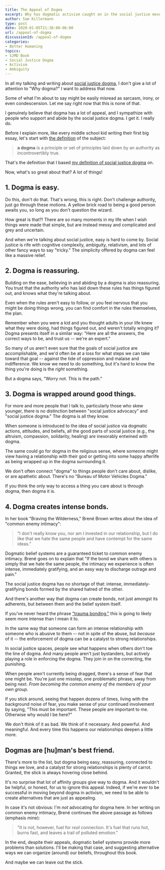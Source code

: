 ```yaml
---
title: The Appeal of Dogma
excerpt: Why has dogmatic activism caught on in the social justice movement? Why does any dogma?
author: Sam Killermann
type: post
date: 2020-01-05T21:38:00-06:00
url: /appeal-of-dogma
discussionId: /appeal-of-dogma
categories:
- Better Humaning
topics: 
- SJMD Book
- Social Justice Dogma
- Activism
- Ambiguity
---
```


In all my talking and writing about [social justice dogma](https://www.itspronouncedmetrosexual.com/tags/social-justice-dogma/), I don't give a lot of attention to "Why dogma?" I want to address that now.

Some of what I'm about to say might be easily misread as sarcasm, irony, or even condescension. Let me say right now that this is none of that.

I genuinely believe that dogma has a lot of appeal, and I sympathize with people who support and abide by the social justice dogma. I get it. I really do.

Before I explain more, like every middle school kid writing their first big essay, let's start with [the definition](https://www.lexico.com/en/definition/dogma) of the subject:

> **a dogma** is a principle or set of principles laid down by an authority as incontrovertibly true.

That's the definition that I based [my definition of social justice dogma](https://www.itspronouncedmetrosexual.com/2017/12/introduction-social-justice-dogma/) on.

Now, what's so great about that? A lot of things!

## 1. Dogma is easy.

Do this, don't do that. That's wrong, this is right. Don't challenge authority, just go through these motions. A yellow brick road to being a good person awaits you, so long as you don't question the wizard.

How great is that?! There are so many moments in my life when I wish things were made that simple, but are instead messy and complicated and grey and uncertain.

And when we're talking about social justice, easy is hard to come by. Social justice is rife with cognitive complexity, ambiguity, relativism, and lots of other fancy ways to say "tricky." The simplicity offered by dogma can feel like a massive relief.

## 2. Dogma is reassuring.

Building on the ease, believing in and abiding by a dogma is also reassuring. You trust that the authority who has laid down these rules has things figured out, and knows what they're talking about.

Even when the rules aren't easy to follow, or you feel nervous that you might be doing things wrong, you can find comfort in the rules themselves, the plan.

Remember when you were a kid and you thought adults in your life knew what they were doing, had things figured out, and weren't totally winging it? Dogma presents itself in a similar way: "Here are all the answers, the correct ways to be, and trust us -- we're an expert."

So many of us aren't even sure that the goals of social justice are accomplishable, and we'd often be at a loss for what steps we can take toward that goal -- against the tide of oppression and malaise and indifference. We know we need to do something, but it's hard to know the thing you're doing is the _right_ something. 

But a dogma says, "Worry not. This is the path."

## 3. Dogma is wrapped around good things.

For more and more people that I talk to, particularly those who skew younger, there is no distinction between "social justice advocacy" and "social justice dogma." The dogma is all they know. 

When someone is introduced to the idea of social justice via dogmatic actions, attitudes, and beliefs, all the good parts of social justice (e.g., the altruism, compassion, solidarity, healing) are inexorably entwined with dogma. 

The same could go for dogma in the religious sense, where someone might view having a relationship with their god or getting into some happy afterlife as being wrapped up in the dogma surrounding it.

We don't often connect "dogma" to things people don't care about, dislike, or are apathetic about. There's no "Bureau of Motor Vehicles Dogma." 

If you think the only way to access a thing you care about is through dogma, then dogma it is.

## 4. Dogma creates intense bonds.

In her book "Braving the Wilderness," Brené Brown writes about the idea of "common enemy intimacy":

> "I don't really know you, nor am I invested in our relationship, but I do like that we hate the same people and have contempt for the same ideas."

Dogmatic belief systems are a guaranteed ticket to common enemy intimacy. Brené goes on to explain that "If the bond we share with others is simply that we hate the same people, the intimacy we experience is often intense, immediately gratifying, and an easy way to discharge outrage and pain."

The social justice dogma has no shortage of that: intense, immediately-gratifying bonds formed by the shared hatred of the other. 

And there's another way that dogma can create bonds, not just amongst its adherents, but between them and the belief system itself.

If you've never heard the phrase ["trauma bonding,"](https://en.wikipedia.org/wiki/Traumatic_bonding) this is going to likely seem more intense than I mean it to. 

In the same way that someone can form an intense relationship with someone who is abusive to them -- not in spite of the abuse, but _because_ of it -- the enforcement of dogma can be a catalyst to strong relationships.

In social justice spaces, people see what happens when others don't toe the line of dogma. And many people aren't just bystanders, but actively playing a role in enforcing the dogma. They join in on the correcting, the punishing. 

When people aren't currently being dragged, there's a sense of fear that one might be. You're just one misstep, one problematic phrase, away from being next. _From becoming the common enemy of the members of your own group._

If you stick around, seeing that happen dozens of times, living with the background noise of fear, you make sense of your continued involvement by saying, "This must be important. These people are important to me. Otherwise why would I be here?" 

We don't think of it as bad. We think of it necessary. And powerful. And meaningful. And every time this happens our relationships deepen a little more.

## Dogmas are [hu]man's best friend.

There's more to the list, but dogma being easy, reassuring, connected to things we love, and a catalyst for strong relationships is plenty of carrot. Granted, the stick is always hovering close behind.

It's no surprise that lot of affinity groups give way to dogma. And it wouldn't be helpful, or honest, for us to ignore this appeal. Indeed, if we're ever to be successful in moving beyond dogma in activism, we need to be able to create alternatives that are just as appealing.

In case it's not obvious: I'm _not_ advocating for dogma here. In her writing on common enemy intimacy, Brené continues the above passage as follows (emphasis mine):

> "It is not, however, fuel for _real_ connection. It's fuel that runs hot, burns fast, and leaves a trail of polluted emotion."

In the end, despite their appeals, dogmatic belief systems provide more problems than solutions. I'll be making that case, and suggesting alternative ways we can organize (around) our beliefs, throughout this book.

And maybe we can leave out the stick.